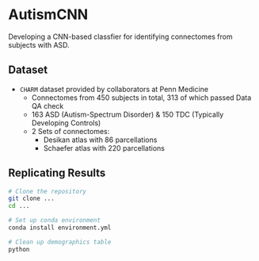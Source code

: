 # AutismCNN

Developing a CNN-based classfier for identifying connectomes from subjects with ASD.

## Dataset

- `CHARM` dataset provided by collaborators at Penn Medicine
  - Connectomes from 450 subjects in total, 313 of which passed Data QA check
  - 163 ASD (Autism-Spectrum Disorder) & 150 TDC (Typically Developing Controls)
  - 2 Sets of connectomes:
    - Desikan atlas with 86 parcellations
    - Schaefer atlas with 220 parcellations

## Replicating Results

```bash
# Clone the repository
git clone ...
cd ...

# Set up conda environment
conda install environment.yml

# Clean up demographics table
python 
```